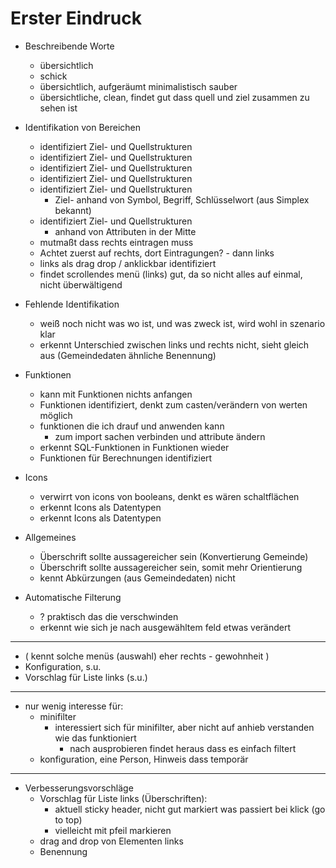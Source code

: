 # Erster Eindruck
- Beschreibende Worte
  - übersichtlich
  - schick
  - übersichtlich, aufgeräumt minimalistisch sauber
  - übersichtliche, clean, findet gut dass quell und ziel zusammen zu sehen ist

- Identifikation von Bereichen
  - identifiziert Ziel- und Quellstrukturen
  - identifiziert Ziel- und Quellstrukturen
  - identifiziert Ziel- und Quellstrukturen
  - identifiziert Ziel- und Quellstrukturen
  - identifiziert Ziel- und Quellstrukturen
    - Ziel- anhand von Symbol, Begriff, Schlüsselwort (aus Simplex bekannt)
  - identifiziert Ziel- und Quellstrukturen
    - anhand von Attributen in der Mitte
  - mutmaßt dass rechts eintragen muss
  - Achtet zuerst auf rechts, dort Eintragungen? - dann links
  - links als drag drop / anklickbar identifiziert
  - findet scrollendes menü (links) gut, da so nicht alles auf einmal, nicht überwältigend
- Fehlende Identifikation
  - weiß noch nicht was wo ist, und was zweck ist, wird wohl in szenario klar
  - erkennt Unterschied zwischen links und rechts nicht, sieht gleich aus (Gemeindedaten ähnliche Benennung)

- Funktionen
  - kann mit Funktionen nichts anfangen
  - Funktionen identifiziert, denkt zum casten/verändern von werten möglich
  - funktionen die ich drauf und anwenden kann
    - zum import sachen verbinden und attribute ändern
  - erkennt SQL-Funktionen in Funktionen wieder
  - Funktionen für Berechnungen identifiziert

- Icons
  - verwirrt von icons von booleans, denkt es wären schaltflächen
  - erkennt Icons als Datentypen
  - erkennt Icons als Datentypen

- Allgemeines
  - Überschrift sollte aussagereicher sein (Konvertierung Gemeinde)
  - Überschrift sollte aussagereicher sein, somit mehr Orientierung
  - kennt Abkürzungen (aus Gemeindedaten) nicht

- Automatische Filterung
  - ? praktisch das die verschwinden
  - erkennt wie sich je nach ausgewähltem feld etwas verändert

---

- ( kennt solche menüs (auswahl) eher rechts - gewohnheit )
- Konfiguration, s.u.
- Vorschlag für Liste links (s.u.)


---

- nur wenig interesse für:
  - minifilter
    - interessiert sich für minifilter, aber nicht auf anhieb verstanden wie das funktioniert
      - nach ausprobieren findet heraus dass es einfach filtert
  - konfiguration, eine Person, Hinweis dass temporär

---
- Verbesserungsvorschläge
  - Vorschlag für Liste links (Überschriften):
    - aktuell sticky header, nicht gut markiert was passiert bei klick (go to top)
    - vielleicht mit pfeil markieren
  - drag and drop von Elementen links
  - Benennung
